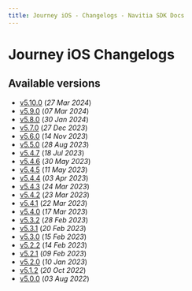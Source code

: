 ```yaml
---
title: Journey iOS - Changelogs - Navitia SDK Docs
---
```


# Journey iOS Changelogs

## Available versions

* [v5.10.0](releases/5.10.0/index.md) (_27 Mar 2024_)
* [v5.9.0](releases/5.9.0/index.md) (_07 Mar 2024_)
* [v5.8.0](releases/5.8.0/index.md) (_30 Jan 2024_)
* [v5.7.0](releases/5.7.0/index.md) (_27 Dec 2023_)
* [v5.6.0](releases/5.6.0/index.md) (_14 Nov 2023_)
* [v5.5.0](releases/5.5.0/index.md) (_28 Aug 2023_)
* [v5.4.7](releases/5.4.7/index.md) (_18 Jul 2023_)
* [v5.4.6](releases/5.4.6/index.md) (_30 May 2023_)
* [v5.4.5](releases/5.4.5/index.md) (_11 May 2023_)
* [v5.4.4](releases/5.4.4/index.md) (_03 Apr 2023_)
* [v5.4.3](releases/5.4.3/index.md) (_24 Mar 2023_)
* [v5.4.2](releases/5.4.2/index.md) (_23 Mar 2023_)
* [v5.4.1](releases/5.4.1/index.md) (_22 Mar 2023_)
* [v5.4.0](releases/5.4.0/index.md) (_17 Mar 2023_)
* [v5.3.2](releases/5.3.2/index.md) (_28 Feb 2023_)
* [v5.3.1](releases/5.3.1/index.md) (_20 Feb 2023_)
* [v5.3.0](releases/5.3.0/index.md) (_15 Feb 2023_)
* [v5.2.2](releases/5.2.2/index.md) (_14 Feb 2023_)
* [v5.2.1](releases/5.2.1/index.md) (_09 Feb 2023_)
* [v5.2.0](releases/5.2.0/index.md) (_10 Jan 2023_)
* [v5.1.2](releases/5.1.2/index.md) (_20 Oct 2022_)
* [v5.0.0](releases/5.0.0/index.md) (_03 Aug 2022_)
